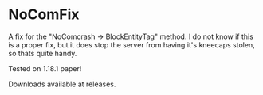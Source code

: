 # NoComFix
A fix for the "NoComcrash -> BlockEntityTag" method.
I do not know if this is a proper fix, but it does stop the server from having it's kneecaps stolen, so thats quite handy.

Tested on 1.18.1 paper!

Downloads available at releases.

